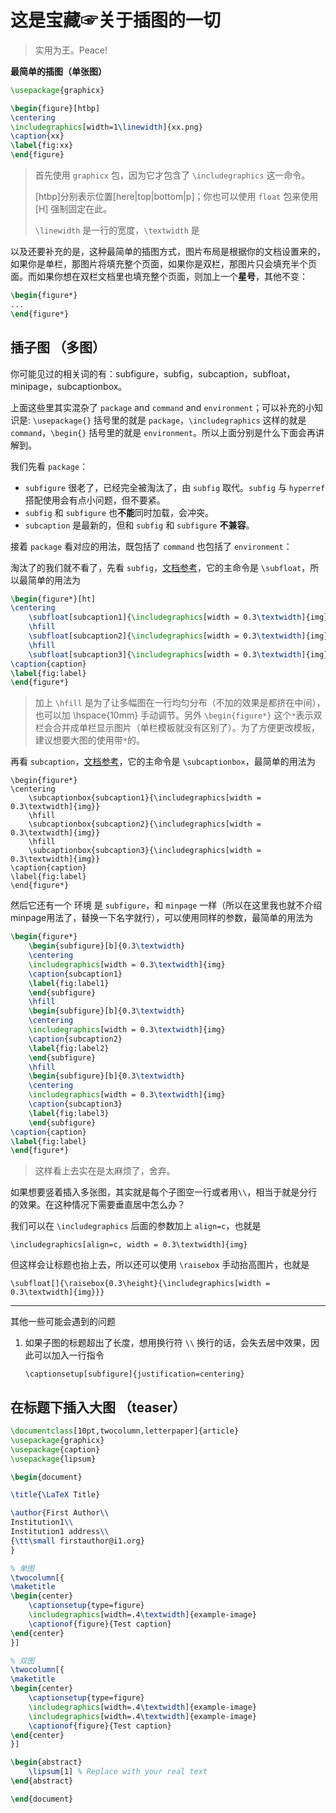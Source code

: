 # 这是宝藏☞关于插图的一切

> 实用为王。Peace!



**最简单的插图（单张图）**

```latex
\usepackage{graphicx}

\begin{figure}[htbp]
\centering
\includegraphics[width=1\linewidth]{xx.png}
\caption{xx}
\label{fig:xx}
\end{figure}
```

> 首先使用 `graphicx` 包，因为它才包含了 `\includegraphics` 这一命令。
>
> [htbp]分别表示位置[here|top|bottom|p]；你也可以使用 `float` 包来使用 [H] 强制固定在此。
>
> `\linewidth` 是一行的宽度，`\textwidth` 是



以及还要补充的是，这种最简单的插图方式，图片布局是根据你的文档设置来的，如果你是单栏，那图片将填充整个页面，如果你是双栏，那图片只会填充半个页面。而如果你想在双栏文档里也填充整个页面，则加上一个**星号**，其他不变：

```latex
\begin{figure*}
...
\end{figure*}
```





## 插子图 （多图）

你可能见过的相关词的有：subfigure，sub­fig，sub­cap­tion，subfloat，minipage，subcaptionbox。

上面这些里其实混杂了 `package` and `command` and `environment`；可以补充的小知识是: `\usepackage{}` 括号里的就是 `package`，`\includegraphics` 这样的就是 `command`，`\begin{}` 括号里的就是 `environment`。所以上面分别是什么下面会再讲解到。

我们先看 `package`：

- `subfigure` 很老了，已经完全被淘汰了，由 `sub­fig` 取代。`subfig` 与 `hyperref` 搭配使用会有点小问题，但不要紧。
- `subfig` 和 `subfigure` 也**不能**同时加载，会冲突。
- `sub­cap­tion` 是最新的，但和 `subfig` 和 `subfigure` **不兼容**。

接着 `package` 看对应的用法，既包括了 `command` 也包括了 `environment`：

淘汰了的我们就不看了，先看 `subfig`，[文档参考](https://mirror-hk.koddos.net/CTAN/macros/latex/contrib/subfig/subfig.pdf)，它的主命令是 `\subfloat`，所以最简单的用法为

```latex
\begin{figure*}[ht]
\centering
	\subfloat[subcaption1]{\includegraphics[width = 0.3\textwidth]{img}}
	\hfill
	\subfloat[subcaption2]{\includegraphics[width = 0.3\textwidth]{img}}
	\hfill
	\subfloat[subcaption3]{\includegraphics[width = 0.3\textwidth]{img}} 
\caption{caption}
\label{fig:label}
\end{figure*}
```

> 加上 `\hfill` 是为了让多幅图在一行均匀分布（不加的效果是都挤在中间），也可以加 \hspace{10mm} 手动调节。另外 `\begin{figure*}` 这个`*`表示双栏会合并成单栏显示图片（单栏模板就没有区别了）。为了方便更改模板，建议想要大图的使用带`*`的。



再看 `sub­cap­tion`，[文档参考](http://mirrors.ibiblio.org/CTAN/macros/latex/contrib/caption/subcaption.pdf)，它的主命令是 `\subcaptionbox`，最简单的用法为

```
\begin{figure*}
\centering
	\subcaptionbox{subcaption1}{\includegraphics[width = 0.3\textwidth]{img}}
	\hfill
	\subcaptionbox{subcaption2}{\includegraphics[width = 0.3\textwidth]{img}}
	\hfill
	\subcaptionbox{subcaption3}{\includegraphics[width = 0.3\textwidth]{img}} 
\caption{caption}
\label{fig:label}
\end{figure*}
```

然后它还有一个 环境 是 `subfigure`，和 `minpage` 一样（所以在这里我也就不介绍minpage用法了，替换一下名字就行），可以使用同样的参数，最简单的用法为
```latex
\begin{figure*}
	\begin{subfigure}[b]{0.3\textwidth}
	\centering
	\includegraphics[width = 0.3\textwidth]{img}
	\caption{subcaption1}
	\label{fig:label1}
	\end{subfigure}
	\hfill
	\begin{subfigure}[b]{0.3\textwidth}
	\centering
	\includegraphics[width = 0.3\textwidth]{img}
	\caption{subcaption2}
	\label{fig:label2}
	\end{subfigure}
	\hfill
	\begin{subfigure}[b]{0.3\textwidth}
	\centering
	\includegraphics[width = 0.3\textwidth]{img}
	\caption{subcaption3}
	\label{fig:label3}
	\end{subfigure}
\caption{caption}
\label{fig:label}
\end{figure*}
```
> 这样看上去实在是太麻烦了，舍弃。

如果想要竖着插入多张图，其实就是每个子图空一行或者用`\\`，相当于就是分行的效果。在这种情况下需要垂直居中怎么办？

我们可以在 `\includegraphics` 后面的参数加上 `align=c`，也就是 
```
\includegraphics[align=c, width = 0.3\textwidth]{img}
```
但这样会让标题也抬上去，所以还可以使用 `\raisebox` 手动抬高图片，也就是
```
\subfloat[]{\raisebox{0.3\height}{\includegraphics[width = 0.3\textwidth]{img}}}
```

---

其他一些可能会遇到的问题

1. 如果子图的标题超出了长度，想用换行符 `\\` 换行的话，会失去居中效果，因此可以加入一行指令
	```
	\captionsetup[subfigure]{justification=centering}
	```







## 在标题下插入大图 （teaser）

```latex
\documentclass[10pt,twocolumn,letterpaper]{article}
\usepackage{graphicx}
\usepackage{caption}
\usepackage{lipsum}

\begin{document}

\title{\LaTeX Title}

\author{First Author\\
Institution1\\
Institution1 address\\
{\tt\small firstauthor@i1.org}
}

% 单图
\twocolumn[{
\maketitle
\begin{center}
    \captionsetup{type=figure}
    \includegraphics[width=.4\textwidth]{example-image}
    \captionof{figure}{Test caption}
\end{center}
}]

% 双图
\twocolumn[{
\maketitle
\begin{center}
    \captionsetup{type=figure}
    \includegraphics[width=.4\textwidth]{example-image}
    \includegraphics[width=.4\textwidth]{example-image}
    \captionof{figure}{Test caption}
\end{center}
}]

\begin{abstract}
    \lipsum[1] % Replace with your real text
\end{abstract}

\end{document}
```
